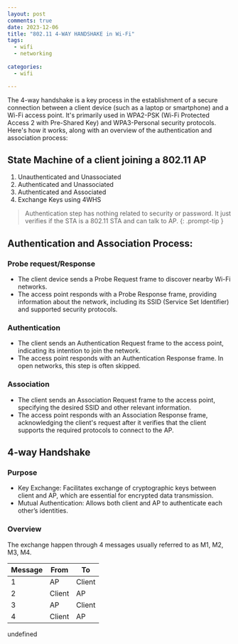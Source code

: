 ```yaml
---
layout: post
comments: true
date: 2023-12-06
title: "802.11 4-WAY HANDSHAKE in Wi-Fi" 
tags:
  - wifi
  - networking
 
categories:
  - wifi

---
```


The 4-way handshake is a key process in the establishment of a secure connection between a client device (such as a laptop or smartphone) and a Wi-Fi access point. It's primarily used in WPA2-PSK (Wi-Fi Protected Access 2 with Pre-Shared Key) and WPA3-Personal security protocols. Here's how it works, along with an overview of the authentication and association process:


## State Machine of a client joining a 802.11 AP

1. Unauthenticated and Unassociated
2. Authenticated and Unassociated
3. Authenticated and Associated
4. Exchange Keys using 4WHS

> Authentication step has nothing related to security or password. It just verifies if the STA is a 802.11 STA and can talk to AP.
{: .prompt-tip }


## Authentication and Association Process:


### Probe request/Response

- The client device sends a Probe Request frame to discover nearby Wi-Fi networks.
- The access point responds with a Probe Response frame, providing information about the network, including its SSID (Service Set Identifier) and supported security protocols.

### Authentication

- The client sends an Authentication Request frame to the access point, indicating its intention to join the network.
- The access point responds with an Authentication Response frame. In open networks, this step is often skipped.

### Association

- The client sends an Association Request frame to the access point, specifying the desired SSID and other relevant information.
- The access point responds with an Association Response frame, acknowledging the client's request after it verifies that the client supports the required protocols to connect to the AP.

## 4-way Handshake


### Purpose

- Key Exchange: Facilitates exchange of cryptographic keys between client and AP, which are essential for encrypted data transmission.
- Mutual Authentication: Allows both client and AP to authenticate each other’s identities.

### Overview


The exchange happen through 4 messages usually referred to as M1, M2, M3, M4.


| Message | From   | To     |
| ------- | ------ | ------ |
| 1       | AP     | Client |
| 2       | Client | AP     |
| 3       | AP     | Client |
| 4       | Client | AP     |

undefined